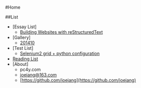 ﻿
#Home

##List

* [Essay List]
    * [Building Websites with reStructuredText](/building_websites_with_restructuredtext.html)
* [Gallery]
    * [201410](/g/201410/)
* [Test List]
    * [Selenium2 grid + python configuration](/selenium.html)
* [Reading List](/reading_list.html)
* [About]
    * pc4y.com
    * joejang@163.com
    * [https://github.com/joejang](https://github.com/joejang)
